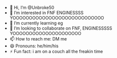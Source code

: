 - 👋 Hi, I’m @Unbroke50
- 👀 I’m interested in FNF ENGINESSSS YOOOOOOOOOOOOOOOOOOOOOOOOOOOO
- 🌱 I’m currently learning eg
- 💞️ I’m looking to collaborate on FNF, ENGINESSSSS YOOOOOOOOOOOOOOOOOOOOO
- 📫 How to reach me: DM me
- 😄 Pronouns: he/him/his
- ⚡ Fun fact: i am on a couch all the freakin time

<!---
Unbroke50/Unbroke50 is a ✨ special ✨ repository because its `README.md` (this file) appears on your GitHub profile.
You can click the Preview link to take a look at your changes.
--->
